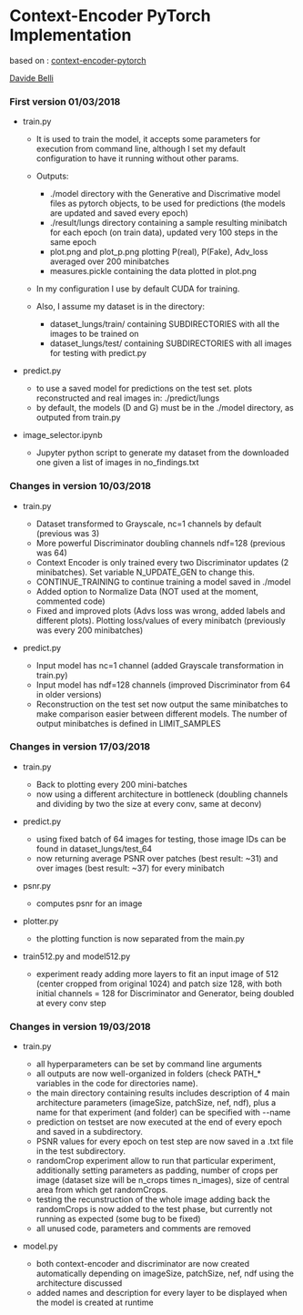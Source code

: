 # Context-Encoder PyTorch Implementation

based on : [context-encoder-pytorch](https://github.com/BoyuanJiang/context_encoder_pytorch)

[Davide Belli](https://github.com/davide-belli)

### First version 01/03/2018

- train.py 
  - It is used to train the model, it accepts some parameters for execution from command line, although I set my default configuration to have it running without other params.
  - Outputs:
    - ./model directory with the Generative and Discrimative model files as pytorch objects, to be used for predictions (the models are updated and saved every epoch)
    - ./result/lungs directory containing a sample resulting minibatch for each epoch (on train data), updated very 100 steps in the same epoch
    - plot.png and plot_p.png plotting P(real), P(Fake), Adv_loss averaged over 200 minibatches
    - measures.pickle containing the data plotted in plot.png

  - In my configuration I use by default CUDA for training.
  - Also, I assume my dataset is in the directory:
    - dataset_lungs/train/ containing SUBDIRECTORIES with all the images to be trained on
    - dataset_lungs/test/ containing SUBDIRECTORIES with all images for testing with predict.py


- predict.py
   - to use a saved model for predictions on the test set. plots reconstructed and real images in: ./predict/lungs
   - by default, the models (D and G) must be in the ./model directory, as outputed from train.py


- image_selector.ipynb
  - Jupyter python script to generate my dataset from the downloaded one given a list of images in no_findings.txt



### Changes in version 10/03/2018

- train.py

  - Dataset transformed to Grayscale, nc=1 channels by default (previous was 3)
  - More powerful Discriminator doubling channels ndf=128 (previous was 64)
  - Context Encoder is only trained every two Discriminator updates (2 minibatches). Set variable N_UPDATE_GEN to change this.
  - CONTINUE_TRAINING to continue training a model saved in ./model
  - Added option to Normalize Data (NOT used at the moment, commented code)
  - Fixed and improved plots (Advs loss was wrong, added labels and different plots). Plotting loss/values of every minibatch (previously was every 200 minibatches)


- predict.py

  - Input model has nc=1 channel (added Grayscale transformation in train.py)
  - Input model has ndf=128 channels (improved Discriminator from 64 in older versions)
  - Reconstruction on the test set now output the same minibatches to make comparison easier between different models. The number of output minibatches is defined in LIMIT_SAMPLES



### Changes in version 17/03/2018

- train.py

  - Back to plotting every 200 mini-batches
  - now using a different architecture in bottleneck (doubling channels and dividing by two the size at every conv, same at deconv)


- predict.py

  - using fixed batch of 64 images for testing, those image IDs can be found in dataset_lungs/test_64
  - now returning average PSNR over patches (best result: ~31) and over images (best result: ~37) for every minibatch


- psnr.py
  
  - computes psnr for an image


- plotter.py

  - the plotting function is now separated from the main.py


- train512.py and model512.py

  - experiment ready adding more layers to fit an input image of 512 (center cropped from original 1024) and patch size 128, with both initial channels = 128 for Discriminator and Generator, being doubled at every conv step




### Changes in version 19/03/2018

- train.py

  - all hyperparameters can be set by command line arguments
  - all outputs are now well-organized in folders (check PATH_* variables in the code for directories name).
  - the main directory containing results includes description of 4 main architecture parameters (imageSize, patchSize, nef, ndf), plus a name for that experiment (and folder) can be specified with --name
  - prediction on testset are now executed at the end of every epoch and saved in a subdirectory.
  - PSNR values for every epoch on test step are now saved in a .txt file in the test subdirectory.
  - randomCrop experiment allow to run that particular experiment, additionally setting parameters as padding, number of crops per image (dataset size will be n_crops times n_images), size of central area from which get randomCrops.
  - testing the recunstruction of the whole image adding back the randomCrops is now added to the test phase, but currently not running as expected (some bug to be fixed)
  - all unused code, parameters and comments are removed

- model.py

  - both context-encoder and discriminator are now created automatically depending on imageSize, patchSize, nef, ndf using the architecture discussed
  - added names and description for every layer to be displayed when the model is created at runtime